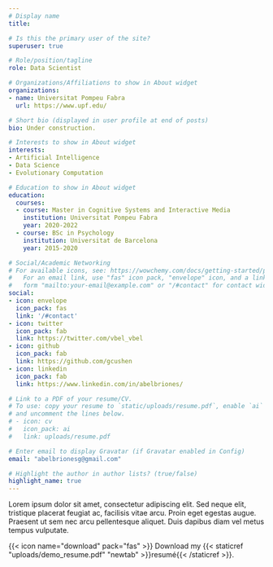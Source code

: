 ```yaml
---
# Display name
title: 

# Is this the primary user of the site?
superuser: true

# Role/position/tagline
role: Data Scientist

# Organizations/Affiliations to show in About widget
organizations:
- name: Universitat Pompeu Fabra
  url: https://www.upf.edu/

# Short bio (displayed in user profile at end of posts)
bio: Under construction.

# Interests to show in About widget
interests:
- Artificial Intelligence
- Data Science
- Evolutionary Computation

# Education to show in About widget
education:
  courses:
  - course: Master in Cognitive Systems and Interactive Media
    institution: Universitat Pompeu Fabra
    year: 2020-2022
  - course: BSc in Psychology
    institution: Universitat de Barcelona
    year: 2015-2020

# Social/Academic Networking
# For available icons, see: https://wowchemy.com/docs/getting-started/page-builder/#icons
#   For an email link, use "fas" icon pack, "envelope" icon, and a link in the
#   form "mailto:your-email@example.com" or "/#contact" for contact widget.
social:
- icon: envelope
  icon_pack: fas
  link: '/#contact'
- icon: twitter
  icon_pack: fab
  link: https://twitter.com/vbel_vbel
- icon: github
  icon_pack: fab
  link: https://github.com/gcushen
- icon: linkedin
  icon_pack: fab
  link: https://www.linkedin.com/in/abelbriones/

# Link to a PDF of your resume/CV.
# To use: copy your resume to `static/uploads/resume.pdf`, enable `ai` icons in `params.toml`, 
# and uncomment the lines below.
# - icon: cv
#   icon_pack: ai
#   link: uploads/resume.pdf

# Enter email to display Gravatar (if Gravatar enabled in Config)
email: "abelbrionesg@gmail.com"

# Highlight the author in author lists? (true/false)
highlight_name: true
---
```


Lorem ipsum dolor sit amet, consectetur adipiscing elit. Sed neque elit, tristique placerat feugiat ac, facilisis vitae arcu. Proin eget egestas augue. Praesent ut sem nec arcu pellentesque aliquet. Duis dapibus diam vel metus tempus vulputate.

{{< icon name="download" pack="fas" >}} Download my {{< staticref "uploads/demo_resume.pdf" "newtab" >}}resumé{{< /staticref >}}.
